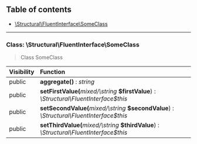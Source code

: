## Table of contents

- [\Structural\FluentInterface\SomeClass](#class-structuralfluentinterfacesomeclass)

<hr />

### Class: \Structural\FluentInterface\SomeClass

> Class SomeClass

| Visibility | Function |
|:-----------|:---------|
| public | <strong>aggregate()</strong> : <em>string</em> |
| public | <strong>setFirstValue(</strong><em>mixed/\string</em> <strong>$firstValue</strong>)</strong> : <em>\Structural\FluentInterface\$this</em> |
| public | <strong>setSecondValue(</strong><em>mixed/\string</em> <strong>$secondValue</strong>)</strong> : <em>\Structural\FluentInterface\$this</em> |
| public | <strong>setThirdValue(</strong><em>mixed/\string</em> <strong>$thirdValue</strong>)</strong> : <em>\Structural\FluentInterface\$this</em> |

